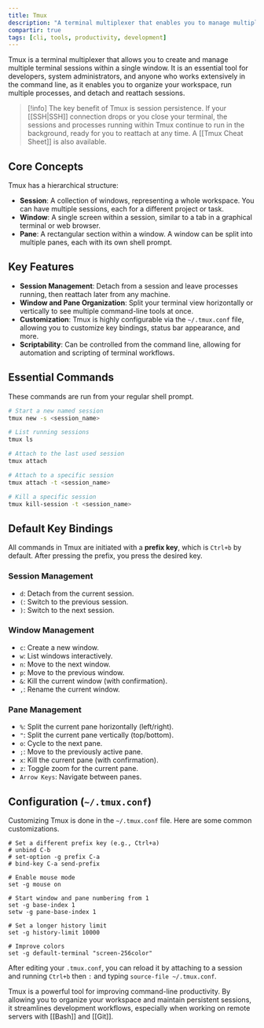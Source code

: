 ```yaml
---
title: Tmux
description: "A terminal multiplexer that enables you to manage multiple terminal sessions, windows, and panes from a single screen."
compartir: true
tags: [cli, tools, productivity, development]
---
```


Tmux is a terminal multiplexer that allows you to create and manage multiple terminal sessions within a single window. It is an essential tool for developers, system administrators, and anyone who works extensively in the command line, as it enables you to organize your workspace, run multiple processes, and detach and reattach sessions.

> [!info]
> The key benefit of Tmux is session persistence. If your [[SSH|SSH]] connection drops or you close your terminal, the sessions and processes running within Tmux continue to run in the background, ready for you to reattach at any time. A [[Tmux Cheat Sheet]] is also available.

## Core Concepts

Tmux has a hierarchical structure:
- **Session**: A collection of windows, representing a whole workspace. You can have multiple sessions, each for a different project or task.
- **Window**: A single screen within a session, similar to a tab in a graphical terminal or web browser.
- **Pane**: A rectangular section within a window. A window can be split into multiple panes, each with its own shell prompt.

## Key Features

- **Session Management**: Detach from a session and leave processes running, then reattach later from any machine.
- **Window and Pane Organization**: Split your terminal view horizontally or vertically to see multiple command-line tools at once.
- **Customization**: Tmux is highly configurable via the `~/.tmux.conf` file, allowing you to customize key bindings, status bar appearance, and more.
- **Scriptability**: Can be controlled from the command line, allowing for automation and scripting of terminal workflows.

## Essential Commands

These commands are run from your regular shell prompt.

```bash
# Start a new named session
tmux new -s <session_name>

# List running sessions
tmux ls

# Attach to the last used session
tmux attach

# Attach to a specific session
tmux attach -t <session_name>

# Kill a specific session
tmux kill-session -t <session_name>
```

## Default Key Bindings

All commands in Tmux are initiated with a **prefix key**, which is `Ctrl+b` by default. After pressing the prefix, you press the desired key.

### Session Management
- `d`: Detach from the current session.
- `(`: Switch to the previous session.
- `)`: Switch to the next session.

### Window Management
- `c`: Create a new window.
- `w`: List windows interactively.
- `n`: Move to the next window.
- `p`: Move to the previous window.
- `&`: Kill the current window (with confirmation).
- `,`: Rename the current window.

### Pane Management
- `%`: Split the current pane horizontally (left/right).
- `"`: Split the current pane vertically (top/bottom).
- `o`: Cycle to the next pane.
- `;`: Move to the previously active pane.
- `x`: Kill the current pane (with confirmation).
- `z`: Toggle zoom for the current pane.
- `Arrow Keys`: Navigate between panes.

## Configuration (`~/.tmux.conf`)

Customizing Tmux is done in the `~/.tmux.conf` file. Here are some common customizations.

```tmux
# Set a different prefix key (e.g., Ctrl+a)
# unbind C-b
# set-option -g prefix C-a
# bind-key C-a send-prefix

# Enable mouse mode
set -g mouse on

# Start window and pane numbering from 1
set -g base-index 1
setw -g pane-base-index 1

# Set a longer history limit
set -g history-limit 10000

# Improve colors
set -g default-terminal "screen-256color"
```

After editing your `.tmux.conf`, you can reload it by attaching to a session and running `Ctrl+b` then `:` and typing `source-file ~/.tmux.conf`.

Tmux is a powerful tool for improving command-line productivity. By allowing you to organize your workspace and maintain persistent sessions, it streamlines development workflows, especially when working on remote servers with [[Bash]] and [[Git]].
